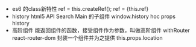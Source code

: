 - es6 的class新特性
  ref = this.createRef();
  ref = {this.ref}
- history html5 API
  Search Main 的子组件
  window.history
  hoc props history
  <Route><Search></Route>
- 高阶组件
  能返回组件的函数，接受组件作为参数，叫做高阶组件
  withRouter react-router-dom 封装一个组件并为之提供 this.props.location